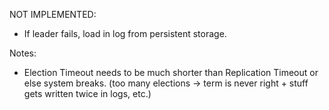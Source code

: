 NOT IMPLEMENTED:
- If leader fails, load in log from persistent storage.

Notes:
- Election Timeout needs to be much shorter than Replication Timeout or else system breaks. (too many elections -> term is never right + stuff gets written twice in logs, etc.)
